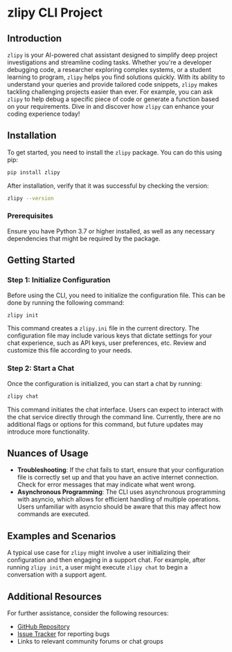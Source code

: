 # zlipy CLI Project

## Introduction
`zlipy` is your AI-powered chat assistant designed to simplify deep project investigations and streamline coding tasks. Whether you're a developer debugging code, a researcher exploring
complex systems, or a student learning to program, `zlipy` helps you find solutions quickly. With its ability to understand your queries and provide tailored code snippets, `zlipy` makes
tackling challenging projects easier than ever. For example, you can ask `zlipy` to help debug a specific piece of code or generate a function based on your requirements. Dive in and
discover how `zlipy` can enhance your coding experience today!

## Installation
To get started, you need to install the `zlipy` package. You can do this using pip:

```bash
pip install zlipy
```

After installation, verify that it was successful by checking the version:

```bash
zlipy --version
```

### Prerequisites
Ensure you have Python 3.7 or higher installed, as well as any necessary dependencies that might be required by the package.

## Getting Started

### Step 1: Initialize Configuration
Before using the CLI, you need to initialize the configuration file. This can be done by running the following command:

```bash
zlipy init
```

This command creates a `zlipy.ini` file in the current directory. The configuration file may include various keys that dictate settings for your chat experience, such as API keys, user
preferences, etc. Review and customize this file according to your needs.

### Step 2: Start a Chat
Once the configuration is initialized, you can start a chat by running:

```bash
zlipy chat
```

This command initiates the chat interface. Users can expect to interact with the chat service directly through the command line. Currently, there are no additional flags or options for
this command, but future updates may introduce more functionality.

## Nuances of Usage
- **Troubleshooting**: If the chat fails to start, ensure that your configuration file is correctly set up and that you have an active internet connection. Check for error messages that
may indicate what went wrong.
- **Asynchronous Programming**: The CLI uses asynchronous programming with asyncio, which allows for efficient handling of multiple operations. Users unfamiliar with asyncio should be
aware that this may affect how commands are executed.

## Examples and Scenarios
A typical use case for `zlipy` might involve a user initializing their configuration and then engaging in a support chat. For example, after running `zlipy init`, a user might execute
`zlipy chat` to begin a conversation with a support agent.

## Additional Resources
For further assistance, consider the following resources:
- [GitHub Repository](https://github.com/NonExistentUsername/zlipy-client/zlipy)
- [Issue Tracker](https://github.com/NonExistentUsername/zlipy-client/zlipy/issues) for reporting bugs
- Links to relevant community forums or chat groups
